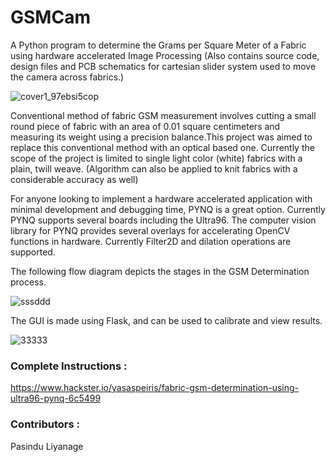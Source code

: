 # GSMCam
A Python program to determine the Grams per Square Meter of a Fabric using hardware accelerated Image Processing
(Also contains source code, design files and PCB schematics for cartesian slider system used to move the camera across fabrics.)

![cover1_97ebsi5cop](https://user-images.githubusercontent.com/20635670/120110813-c33bf200-c18c-11eb-8a1f-5e5f48039571.jpg)

Conventional method of fabric GSM measurement involves cutting a small round piece of fabric with an area of 0.01 square centimeters and measuring its weight using a precision balance.This project was aimed to replace this conventional method with an optical based one. Currently the scope of the project is limited to single light color (white) fabrics with a plain, twill weave. (Algorithm can also be applied to knit fabrics with a considerable accuracy as well)

For anyone looking to implement a hardware accelerated application with minimal development and debugging time, PYNQ is a great option. Currently PYNQ supports several boards including the Ultra96. The computer vision library for PYNQ provides several overlays for accelerating OpenCV functions in hardware. Currently Filter2D and dilation operations are supported. 


The following flow diagram depicts the stages in the GSM Determination process.

![sssddd](https://user-images.githubusercontent.com/20635670/51759809-10a48200-20ef-11e9-84cc-d46a29176133.jpg)


The GUI is made using Flask, and can be used to calibrate and view results.

![33333](https://user-images.githubusercontent.com/20635670/51759866-36ca2200-20ef-11e9-8d12-da7225b2df38.jpg)


### Complete Instructions : 
https://www.hackster.io/yasaspeiris/fabric-gsm-determination-using-ultra96-pynq-6c5499


### Contributors : 

Pasindu Liyanage

